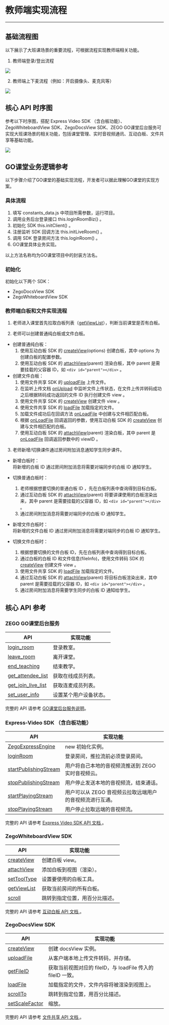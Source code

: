 # 教师端实现流程
---
## 基础流程图
以下展示了大班课场景的重要流程，可根据流程实现教师端相关功能。

1. 教师端登录/登出流程

<Frame width="512" height="auto" caption=""><img src="https://doc-media.zego.im/sdk-doc/Pics/teacher_enter_room.png" /></Frame>

2. 教师端上下麦流程（例如：开启摄像头、麦克风等）

<Frame width="512" height="auto" caption=""><img src="https://doc-media.zego.im/sdk-doc/Pics/Common/GoClass/大班课-教师上下麦.png" /></Frame>

## 核心 API 时序图
参考以下时序图，搭配 Express Video SDK （含白板功能）、ZegoWhiteboardView SDK、ZegoDocsView SDK、ZEGO GO课堂后台服务可实现大班课场景的相关功能，包括课堂管理、实时音视频通讯、互动白板、文件共享等基础功能。

<Frame width="512" height="auto" caption=""><img src="https://doc-media.zego.im/sdk-doc/Pics/GoClass/UMLs/LargeClass_Web_zh.png" /></Frame>

## GO课堂业务逻辑参考
以下步骤介绍了GO课堂的基础实现流程，开发者可以据此理解GO课堂的实现方案。

### 具体流程
1. 填写 constants_data.js 中项目所需参数，运行项目。
2. 调用业务后台登录接口 this.loginRoomBiz() 。
3. 初始化 SDK this.initClient() 。
4. 注册监听 SDK 回调方法 this.initLiveRoom() 。
5. 调用 SDK 登录房间方法 this.loginRoom() 。
6. GO课堂具体业务实现。

<Note title="说明">

 
以上方法名称均为GO课堂项目中的封装方法名。
</Note>


### 初始化

初始化以下两个 SDK：

- ZegoDocsView SDK
- ZegoWhiteboardView SDK

### 教师端白板和文件实现流程

1. 老师进入课堂首先拉取白板列表（[getViewList](https://doc-zh.zego.im/article/api?doc=WhiteBoardView_API~javascript_web~class~ZegoExpressEngine#get-view-list)），判断当前课堂是否有白板。

2. 老师可以创建普通纯白板或文件白板。

- 创建普通纯白板：
  1. 使用互动白板 SDK 的 [createView](https://doc-zh.zego.im/article/api?doc=WhiteBoardView_API~javascript_web~class~ZegoExpressEngine#create-view)(options) 创建白板，其中 options 为创建白板的配置参数。
  2. 使用互动白板 SDK 的 [attachView](https://doc-zh.zego.im/article/api?doc=WhiteBoardView_API~javascript_web~class~ZegoExpressEngine#attach-view)(parent) 渲染白板，其中 parent 是需要挂载的父容器 ID，如 `<div id="parent"></div>` 。
- 创建文件白板：
  1. 使用文件共享 SDK 的 [uploadFile](https://doc-zh.zego.im/article/api?doc=DocsView_API~javascript_web~class~ZegoExpressDocs#upload-file) 上传文件。
  2. 在监听上传文档 [onUpload](https://doc-zh.zego.im/article/api?doc=DocsView_API~javascript_web~interface~ZegoEvent#on-upload) 中监听文件上传状态，在文件上传并转码成功之后根据转码成功返回的文件 ID 执行创建文件 view 。
  3. 使用文件共享 SDK 的 [createView](https://doc-zh.zego.im/article/api?doc=DocsView_API~javascript_web~class~ZegoExpressDocs#create-view) 创建文件 view 。
  4. 使用文件共享 SDK 的 [loadFile](https://doc-zh.zego.im/article/api?doc=DocsView_API~javascript_web~interface~ZegoDocsView#load-file) 加载指定的文件。
  5. 加载文件成功后在回调方法 [onLoadFile](https://doc-zh.zego.im/article/api?doc=DocsView_API~javascript_web~interface~ZegoEvent#on-load-file) 中创建与文件相匹配白板。
  6. 根据 [onLoadFile](https://doc-zh.zego.im/article/api?doc=DocsView_API~javascript_web~interface~ZegoEvent#on-load-file) 回调返回的参数，使用互动白板 SDK 的 [createView](https://doc-zh.zego.im/article/api?doc=DocsView_API~javascript_web~class~ZegoExpressDocs#create-view) 创建与文件相匹配的白板。
  7. 使用互动白板 SDK 的 [attachView](https://doc-zh.zego.im/article/api?doc=WhiteBoardView_API~javascript_web~class~ZegoExpressEngine#attach-view)(parent) 渲染白板，其中 parent 是 [onLoadFile](https://doc-zh.zego.im/article/api?doc=DocsView_API~javascript_web~interface~ZegoEvent#on-load-file) 回调返回参数中的 viewID 。

3. 老师新增/切换课件通过房间附加消息通知学生同步课件。

- 新增白板时：   
  将新增的白板 ID 通过房间附加消息将需要对端同步的白板 ID 通知学生。

- 切换普通白板时：
  1. 老师根据想要切换的普通白板 ID ，先在白板列表中查询得到目标白板。
  2. 通过互动白板 SDK 的 [attachView](https://doc-zh.zego.im/article/api?doc=WhiteBoardView_API~javascript_web~class~ZegoExpressEngine#attach-view)(parent) 将要讲课使用的白板渲染出来，其中 parent 是需要挂载的父容器 ID，如 `<div id="parent"></div>` 。
  3. 通过房间附加消息将需要对端同步的白板 ID 通知学生。
- 新增文件白板时：   
  将新增的文件白板 ID 通过房间附加消息将需要对端同步的白板 ID 通知学生。    
- 切换文件白板时： 
  1. 根据想要切换的文件白板 ID，先在白板列表中查询得到目标白板。
  2. 通过白板的白板 ID 和文件信息(fileInfo)，使用文件转码 SDK 的 [createView](https://doc-zh.zego.im/article/api?doc=DocsView_API~javascript_web~class~ZegoExpressDocs#create-view) 创建文件 view 。
  3. 使用文件共享 SDK 的 [loadFile](https://doc-zh.zego.im/article/api?doc=DocsView_API~javascript_web~interface~ZegoDocsView#load-file) 加载指定的文件。
  4. 通过互动白板 SDK 的 [attachView](https://doc-zh.zego.im/article/api?doc=WhiteBoardView_API~javascript_web~class~ZegoExpressEngine#attach-view)(parent) 将目标白板渲染出来，其中 parent 是需要挂载的父容器 ID，如 `<div id="parent"></div>` 。
  5. 通过房间附加消息将需要学生同步的白板 ID 通知给学生。

## 核心 API 参考

### ZEGO GO课堂后台服务
 
|API|实现功能|
|-|-|
|[login_room ](/large-class/server-api/login-room)| 登录教室。|
|[leave_room ](/large-class/server-api/leave-room)|离开课堂。|
|[end_teaching ](/large-class/server-api/end-teaching)|结束教学。|
|[get_attendee_list ](/large-class/server-api/get-attendee-list)|获取在线成员列表。|
|[get_join_live_list ](/large-class/server-api/get-join-live-list)|获取连麦成员列表。|
|[set_user_info ](/large-class/server-api/set-user-info)|设置某个用户设备状态。|

<Note title="说明">

 
完整的 API 请参考 [GO课堂后台服务说明](/large-class/server-api/accessing-server-apis)。
</Note>

### Express-Video SDK （含白板功能）

|API|实现功能|
|-|-|
|[ZegoExpressEngine ](https://doc-zh.zego.im/article/api?doc=Express_Video_SDK_API~javascript_web~class~ZegoExpressEngine#constructor)|new 初始化实例。|
|[loginRoom ](https://doc-zh.zego.im/article/api?doc=Express_Video_SDK_API~javascript_web~class~ZegoExpressEngine#login-room)|登录房间，推拉流前必须登录房间。|
|[startPublishingStream ](https://doc-zh.zego.im/article/api?doc=Express_Video_SDK_API~javascript_web~class~ZegoExpressEngine#start-publishing-stream)|用户将自己本地的音视频流推送到 ZEGO 实时音视频云。|
|[stopPublishingStream ](https://doc-zh.zego.im/article/api?doc=Express_Video_SDK_API~javascript_web~class~ZegoExpressEngine#public-func-lists)|用户停止发送本地的音视频流，结束通话。|
|[startPlayingStream ](https://doc-zh.zego.im/article/api?doc=Express_Video_SDK_API~javascript_web~class~ZegoExpressEngine#start-playing-stream)|用户可以从 ZEGO 音视频云拉取远端用户的音视频流进行互通。|
|[stopPlayingStream ](https://doc-zh.zego.im/article/api?doc=Express_Video_SDK_API~javascript_web~class~ZegoExpressEngine#public-func-lists)|用户停止拉取远端的音视频流。|

<Note title="说明">

 
完整的 API 请参考 [Express Video SDK API 文档 ](https://doc-zh.zego.im/article/api?doc=Express_Video_SDK_API~javascript_web~class)。
</Note>

### ZegoWhiteboardView SDK

|API|实现功能|
|-|-|
|[createView](https://doc-zh.zego.im/article/api?doc=WhiteBoardView_API~Javascript_web~class~ZegoExpressEngine&jumpType=route#create-view)|创建白板 view。|
|[attachView](https://doc-zh.zego.im/article/api?doc=WhiteBoardView_API~Javascript_web~class~ZegoExpressEngine&jumpType=route#attach-view)|添加白板到视图（渲染）。|
|[setToolType](https://doc-zh.zego.im/article/api?doc=WhiteBoardView_API~javascript_electron~interface~ZegoWhiteboardView#set-tool-type)|设置要使用的白板工具。|
|[getViewList](https://doc-zh.zego.im/article/api?doc=WhiteBoardView_API~javascript_electron~class~ZegoWhiteboard#get-view-list)|获取当前房间的所有白板。|
|[scroll](https://doc-zh.zego.im/article/api?doc=WhiteBoardView_API~javascript_electron~interface~ZegoWhiteboardView#scroll)|跳转到指定位置，用百分比描述。|

<Note title="说明">

 
完整的 API 请参考 [互动白板 API 文档 ](https://doc-zh.zego.im/article/api?doc=WhiteBoardView_API~javascript_web~class)。
</Note>

### ZegoDocsView SDK

|API|实现功能|
|-|-|
|[createView](https://doc-zh.zego.im/article/api?doc=DocsView_API~Javascript_web~class~ZegoExpressDocs#create-view)| 创建 docsView 实例。|
|[uploadFile](https://doc-zh.zego.im/article/api?doc=DocsView_API~Javascript_web~class~ZegoExpressDocs#upload-file)| 从客户端本地上传文件转码，并存储。|
|[getFileID](https://doc-zh.zego.im/article/api?doc=DocsView_API~javascript_electron~interface~ZegoDocsView#get-file-id)| 获取当前视图对应的 fileID，与 loadFile 传入的 fileID 一致。|
|[loadFile](https://doc-zh.zego.im/article/api?doc=DocsView_API~javascript_electron~interface~ZegoDocsView#load-file)|加载指定的文件，文件内容将被渲染到视图上。|
|[scrollTo](https://doc-zh.zego.im/article/api?doc=DocsView_API~javascript_electron~interface~ZegoDocsView#scroll-to)|跳转到指定位置，用百分比描述。|
|[setScaleFactor](https://doc-zh.zego.im/article/api?doc=DocsView_API~javascript_electron~interface~ZegoDocsView#set-scale-factor)|缩放。|

<Note title="说明">

 
完整的 API 请参考 [文件共享 API 文档 ](https://doc-zh.zego.im/article/api?doc=DocsView_API~javascript_web~class)。
</Note>
